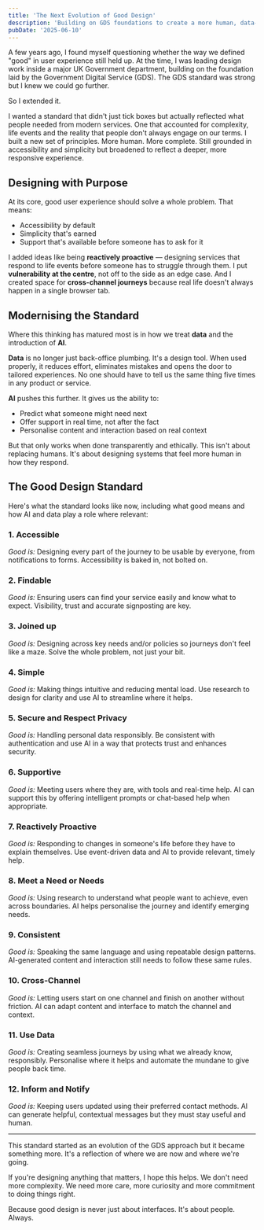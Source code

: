 ```yaml
---
title: 'The Next Evolution of Good Design'
description: 'Building on GDS foundations to create a more human, data-driven and AI-enhanced standard for modern user experience design.'
pubDate: '2025-06-10'
---
```


A few years ago, I found myself questioning whether the way we defined "good" in user experience still held up. At the time, I was leading design work inside a major UK Government department, building on the foundation laid by the Government Digital Service (GDS). The GDS standard was strong but I knew we could go further.

So I extended it.

I wanted a standard that didn't just tick boxes but actually reflected what people needed from modern services. One that accounted for complexity, life events and the reality that people don't always engage on our terms. I built a new set of principles. More human. More complete. Still grounded in accessibility and simplicity but broadened to reflect a deeper, more responsive experience.

## Designing with Purpose

At its core, good user experience should solve a whole problem. That means:

- Accessibility by default  
- Simplicity that's earned  
- Support that's available before someone has to ask for it  

I added ideas like being **reactively proactive** — designing services that respond to life events before someone has to struggle through them. I put **vulnerability at the centre**, not off to the side as an edge case. And I created space for **cross-channel journeys** because real life doesn't always happen in a single browser tab.

## Modernising the Standard

Where this thinking has matured most is in how we treat **data** and the introduction of **AI**.

**Data** is no longer just back-office plumbing. It's a design tool. When used properly, it reduces effort, eliminates mistakes and opens the door to tailored experiences. No one should have to tell us the same thing five times in any product or service.

**AI** pushes this further. It gives us the ability to:

- Predict what someone might need next  
- Offer support in real time, not after the fact  
- Personalise content and interaction based on real context  

But that only works when done transparently and ethically. This isn't about replacing humans. It's about designing systems that feel more human in how they respond.

## The Good Design Standard

Here's what the standard looks like now, including what good means and how AI and data play a role where relevant:

### 1. Accessible
*Good is:* Designing every part of the journey to be usable by everyone, from notifications to forms. Accessibility is baked in, not bolted on.

### 2. Findable
*Good is:* Ensuring users can find your service easily and know what to expect. Visibility, trust and accurate signposting are key.

### 3. Joined up
*Good is:* Designing across key needs and/or policies so journeys don't feel like a maze. Solve the whole problem, not just your bit.

### 4. Simple
*Good is:* Making things intuitive and reducing mental load. Use research to design for clarity and use AI to streamline where it helps.

### 5. Secure and Respect Privacy
*Good is:* Handling personal data responsibly. Be consistent with authentication and use AI in a way that protects trust and enhances security.

### 6. Supportive
*Good is:* Meeting users where they are, with tools and real-time help. AI can support this by offering intelligent prompts or chat-based help when appropriate.

### 7. Reactively Proactive
*Good is:* Responding to changes in someone's life before they have to explain themselves. Use event-driven data and AI to provide relevant, timely help.

### 8. Meet a Need or Needs
*Good is:* Using research to understand what people want to achieve, even across boundaries. AI helps personalise the journey and identify emerging needs.

### 9. Consistent
*Good is:* Speaking the same language and using repeatable design patterns. AI-generated content and interaction still needs to follow these same rules.

### 10. Cross-Channel
*Good is:* Letting users start on one channel and finish on another without friction. AI can adapt content and interface to match the channel and context.

### 11. Use Data
*Good is:* Creating seamless journeys by using what we already know, responsibly. Personalise where it helps and automate the mundane to give people back time.

### 12. Inform and Notify
*Good is:* Keeping users updated using their preferred contact methods. AI can generate helpful, contextual messages but they must stay useful and human.

---

This standard started as an evolution of the GDS approach but it became something more. It's a reflection of where we are now and where we're going.

If you're designing anything that matters, I hope this helps. We don't need more complexity. We need more care, more curiosity and more commitment to doing things right.

Because good design is never just about interfaces. It's about people. Always. 